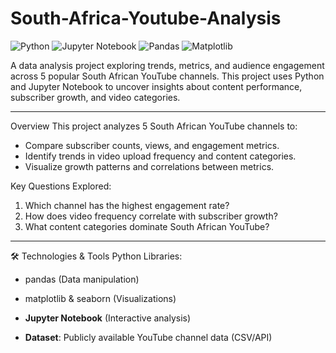 # South-Africa-Youtube-Analysis
![Python](https://img.shields.io/badge/Python-3.8%2B-blue)
![Jupyter Notebook](https://img.shields.io/badge/Jupyter-Notebook-orange)
![Pandas](https://img.shields.io/badge/Pandas-1.3.0-blueviolet)
![Matplotlib](https://img.shields.io/badge/Matplotlib-3.4.3-green)

A data analysis project exploring trends, metrics, and audience engagement across 5 popular South African YouTube channels. This project uses Python and Jupyter Notebook to uncover insights about content performance, subscriber growth, and video categories.

---

 Overview
This project analyzes 5 South African YouTube channels to:
- Compare subscriber counts, views, and engagement metrics.
- Identify trends in video upload frequency and content categories.
- Visualize growth patterns and correlations between metrics.

Key Questions Explored:
1. Which channel has the highest engagement rate?
2. How does video frequency correlate with subscriber growth?
3. What content categories dominate South African YouTube?

---

 🛠️ Technologies & Tools
  Python Libraries:
  - pandas (Data manipulation)
  - matplotlib & seaborn (Visualizations)
  
- **Jupyter Notebook** (Interactive analysis)
- **Dataset**: Publicly available YouTube channel data (CSV/API)
